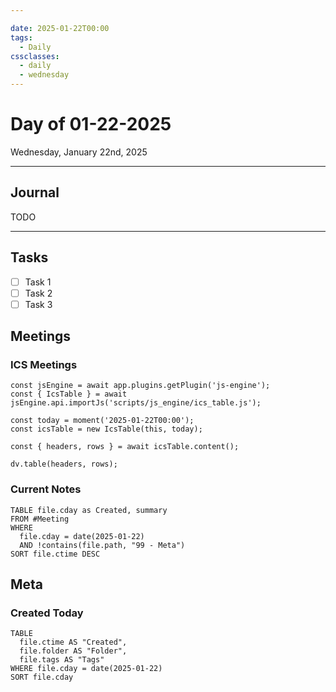 ```yaml
---

date: 2025-01-22T00:00
tags:
  - Daily
cssclasses:
  - daily
  - wednesday
---
```

# Day of 01-22-2025

<span class="subtitle">Wednesday, January 22nd, 2025</span>

---

## Journal

TODO

---

## Tasks

- [ ] Task 1
- [ ] Task 2
- [ ] Task 3

## Meetings

### ICS Meetings

```dataviewjs
const jsEngine = await app.plugins.getPlugin('js-engine');
const { IcsTable } = await jsEngine.api.importJs('scripts/js_engine/ics_table.js');

const today = moment('2025-01-22T00:00');
const icsTable = new IcsTable(this, today);

const { headers, rows } = await icsTable.content();

dv.table(headers, rows);
```

### Current Notes

```dataview
TABLE file.cday as Created, summary
FROM #Meeting
WHERE
  file.cday = date(2025-01-22)
  AND !contains(file.path, "99 - Meta")
SORT file.ctime DESC
```

## Meta

### Created Today

```dataview
TABLE
  file.ctime AS "Created",
  file.folder AS "Folder",
  file.tags AS "Tags"
WHERE file.cday = date(2025-01-22)
SORT file.cday
```
